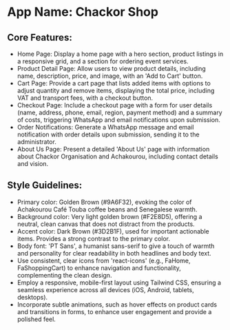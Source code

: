 # **App Name**: Chackor Shop

## Core Features:

- Home Page: Display a home page with a hero section, product listings in a responsive grid, and a section for ordering event services.
- Product Detail Page: Allow users to view product details, including name, description, price, and image, with an 'Add to Cart' button.
- Cart Page: Provide a cart page that lists added items with options to adjust quantity and remove items, displaying the total price, including VAT and transport fees, with a checkout button.
- Checkout Page: Include a checkout page with a form for user details (name, address, phone, email, region, payment method) and a summary of costs, triggering WhatsApp and email notifications upon submission.
- Order Notifications: Generate a WhatsApp message and email notification with order details upon submission, sending it to the administrator.
- About Us Page: Present a detailed 'About Us' page with information about Chackor Organisation and Achakourou, including contact details and vision.

## Style Guidelines:

- Primary color: Golden Brown (#9A6F32), evoking the color of Achakourou Café Touba coffee beans and Senegalese warmth.
- Background color: Very light golden brown (#F2E8D5), offering a neutral, clean canvas that does not distract from the products.
- Accent color: Dark Brown (#3D2B1F), used for important actionable items. Provides a strong contrast to the primary color.
- Body font: 'PT Sans', a humanist sans-serif to give a touch of warmth and personality for clear readability in both headlines and body text.
- Use consistent, clear icons from 'react-icons' (e.g., FaHome, FaShoppingCart) to enhance navigation and functionality, complementing the clean design.
- Employ a responsive, mobile-first layout using Tailwind CSS, ensuring a seamless experience across all devices (iOS, Android, tablets, desktops).
- Incorporate subtle animations, such as hover effects on product cards and transitions in forms, to enhance user engagement and provide a polished feel.